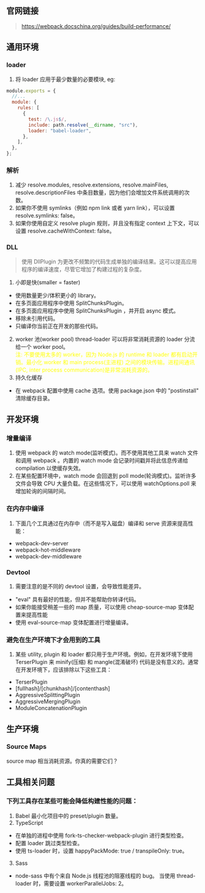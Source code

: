 ## 官网链接

> https://webpack.docschina.org/guides/build-performance/

## 通用环境

### loader

1. 将 loader 应用于最少数量的必要模块, eg:

```js
module.exports = {
  //...
  module: {
    rules: [
      {
        test: /\.js$/,
        include: path.resolve(__dirname, "src"),
        loader: "babel-loader",
      },
    ],
  },
};
```

### 解析

1. 减少 resolve.modules, resolve.extensions, resolve.mainFiles, resolve.descriptionFiles 中条目数量，因为他们会增加文件系统调用的次数。
2. 如果你不使用 symlinks（例如 npm link 或者 yarn link），可以设置 resolve.symlinks: false。
3. 如果你使用自定义 resolve plugin 规则，并且没有指定 context 上下文，可以设置 resolve.cacheWithContext: false。

### DLL

> 使用 DllPlugin 为更改不频繁的代码生成单独的编译结果。这可以提高应用程序的编译速度，尽管它增加了构建过程的复杂度。

1. 小即是快(smaller = faster)

- 使用数量更少/体积更小的 library。
- 在多页面应用程序中使用 SplitChunksPlugin。
- 在多页面应用程序中使用 SplitChunksPlugin ，并开启 async 模式。
- 移除未引用代码。
- 只编译你当前正在开发的那些代码。

2. worker 池(worker pool)
   thread-loader 可以将非常消耗资源的 loader 分流给一个 worker pool。
   <br/>
   <span style="color: yellow">
   注: 不要使用太多的 worker，因为 Node.js 的 runtime 和 loader 都有启动开销。最小化 worker 和 main process(主进程) 之间的模块传输。进程间通讯(IPC, inter process communication)是非常消耗资源的。
   </span>
3. 持久化缓存

- 在 webpack 配置中使用 cache 选项。使用 package.json 中的 "postinstall" 清除缓存目录。

## 开发环境

### 增量编译

1. 使用 webpack 的 watch mode(监听模式)。而不使用其他工具来 watch 文件和调用 webpack 。内置的 watch mode 会记录时间戳并将此信息传递给 compilation 以使缓存失效。
2. 在某些配置环境中，watch mode 会回退到 poll mode(轮询模式)。监听许多文件会导致 CPU 大量负载。在这些情况下，可以使用 watchOptions.poll 来增加轮询的间隔时间。

### 在内存中编译

1. 下面几个工具通过在内存中（而不是写入磁盘）编译和 serve 资源来提高性能：

- webpack-dev-server
- webpack-hot-middleware
- webpack-dev-middleware

### Devtool

1. 需要注意的是不同的 devtool 设置，会导致性能差异。

- "eval" 具有最好的性能，但并不能帮助你转译代码。
- 如果你能接受稍差一些的 map 质量，可以使用 cheap-source-map 变体配置来提高性能
- 使用 eval-source-map 变体配置进行增量编译。

### 避免在生产环境下才会用到的工具

1. 某些 utility, plugin 和 loader 都只用于生产环境。例如，在开发环境下使用 TerserPlugin 来 minify(压缩) 和 mangle(混淆破坏) 代码是没有意义的。通常在开发环境下，应该排除以下这些工具：

- TerserPlugin
- [fullhash]/[chunkhash]/[contenthash]
- AggressiveSplittingPlugin
- AggressiveMergingPlugin
- ModuleConcatenationPlugin

## 生产环境

### Source Maps

source map 相当消耗资源。你真的需要它们？

## 工具相关问题

### 下列工具存在某些可能会降低构建性能的问题：

1. Babel 最小化项目中的 preset/plugin 数量。
2. TypeScript

- 在单独的进程中使用 fork-ts-checker-webpack-plugin 进行类型检查。
- 配置 loader 跳过类型检查。
- 使用 ts-loader 时，设置 happyPackMode: true / transpileOnly: true。

3. Sass

- node-sass 中有个来自 Node.js 线程池的阻塞线程的 bug。 当使用 thread-loader 时，需要设置 workerParallelJobs: 2。
